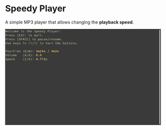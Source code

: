 # Speedy Player

A simple MP3 player that allows changing the **playback speed**.

![Screenshot](screenshot.png)
